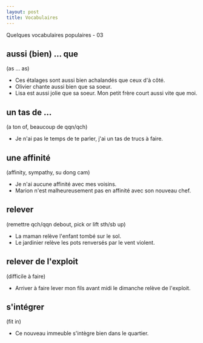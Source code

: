```yaml
---
layout: post
title: Vocabulaires
---
```


Quelques vocabulaires populaires - 03

## aussi (bien) ... que

(as ... as)

- Ces étalages sont aussi bien achalandés que ceux d'à côté.
- Olivier chante aussi bien que sa soeur.
- Lisa est aussi jolie que sa soeur. Mon petit frère court aussi vite que moi.

## un tas de ...

(a ton of, beaucoup de qqn/qch)

- Je n'ai pas le temps de te parler, j'ai un tas de trucs à faire.

## une affinité

(affinity, sympathy, su dong cam)

- Je n'ai aucune affinité avec mes voisins.
- Marion n'est malheureusement pas en affinité avec son nouveau chef.

## relever

(remettre qch/qqn debout, pick or lift sth/sb up)

- La maman relève l'enfant tombé sur le sol.
- Le jardinier relève les pots renversés par le vent violent.

## relever de l'exploit

(difficile à faire)

- Arriver à faire lever mon fils avant midi le dimanche relève de l'exploit.

## s'intégrer

(fit in)

- Ce nouveau immeuble s'intègre bien dans le quartier.